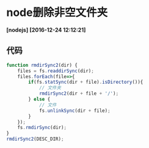 # node删除非空文件夹
**[nodejs]**   **[2016-12-24 12:12:21]**

## 代码
```javascript
function rmdirSync2(dir) {
    files = fs.readdirSync(dir);
    files.forEach(file=>{
    	if(fs.statSync(dir + file).isDirectory()){
    		// 文件夹
    		rmdirSync2(dir + file + '/');
    	} else {
    		// 文件
    		fs.unlinkSync(dir + file);
    	}
    });
    fs.rmdirSync(dir);
}
rmdirSync2(DESC_DIR);
```